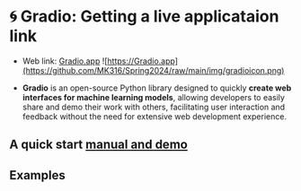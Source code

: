 # 🌀 Gradio: Getting a live applicataion link

+ Web link: [Gradio.app](https://gradio.app)
![https://Gradio.app](https://github.com/MK316/Spring2024/raw/main/img/gradioicon.png)

+ **Gradio** is an open-source Python library designed to quickly **create web interfaces for machine learning models**, allowing developers to easily share and demo their work with others, facilitating user interaction and feedback without the need for extensive web development experience.

## A quick start [manual and demo](https://www.gradio.app/guides/quickstart)

## Examples
